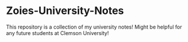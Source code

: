 # Zoies-University-Notes

This repository is a collection of my university notes! Might be helpful for any future students at Clemson University!
